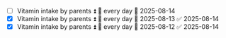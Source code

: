 - [ ] Vitamin intake by parents ⏫ 🔁 every day 🛫 2025-08-14
- [x] Vitamin intake by parents ⏫ 🔁 every day 🛫 2025-08-13 ✅ 2025-08-14
- [x] Vitamin intake by parents ⏫ 🔁 every day 🛫 2025-08-12 ✅ 2025-08-14